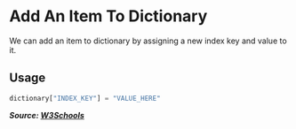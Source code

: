 # Add An Item To Dictionary

We can add an item to dictionary by assigning a new index key and value to it.

## Usage

```python
dictionary["INDEX_KEY"] = "VALUE_HERE"
```

***Source: [W3Schools](https://www.w3schools.com/python/gloss_python_dictionary_add_item.asp)***
